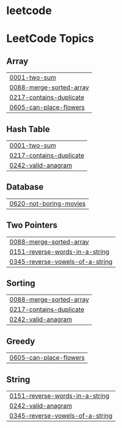 # leetcode
<!---LeetCode Topics Start-->
# LeetCode Topics
## Array
|  |
| ------- |
| [0001-two-sum](https://github.com/annisa-rachma/leetcode/tree/master/0001-two-sum) |
| [0088-merge-sorted-array](https://github.com/annisa-rachma/leetcode/tree/master/0088-merge-sorted-array) |
| [0217-contains-duplicate](https://github.com/annisa-rachma/leetcode/tree/master/0217-contains-duplicate) |
| [0605-can-place-flowers](https://github.com/annisa-rachma/leetcode/tree/master/0605-can-place-flowers) |
## Hash Table
|  |
| ------- |
| [0001-two-sum](https://github.com/annisa-rachma/leetcode/tree/master/0001-two-sum) |
| [0217-contains-duplicate](https://github.com/annisa-rachma/leetcode/tree/master/0217-contains-duplicate) |
| [0242-valid-anagram](https://github.com/annisa-rachma/leetcode/tree/master/0242-valid-anagram) |
## Database
|  |
| ------- |
| [0620-not-boring-movies](https://github.com/annisa-rachma/leetcode/tree/master/0620-not-boring-movies) |
## Two Pointers
|  |
| ------- |
| [0088-merge-sorted-array](https://github.com/annisa-rachma/leetcode/tree/master/0088-merge-sorted-array) |
| [0151-reverse-words-in-a-string](https://github.com/annisa-rachma/leetcode/tree/master/0151-reverse-words-in-a-string) |
| [0345-reverse-vowels-of-a-string](https://github.com/annisa-rachma/leetcode/tree/master/0345-reverse-vowels-of-a-string) |
## Sorting
|  |
| ------- |
| [0088-merge-sorted-array](https://github.com/annisa-rachma/leetcode/tree/master/0088-merge-sorted-array) |
| [0217-contains-duplicate](https://github.com/annisa-rachma/leetcode/tree/master/0217-contains-duplicate) |
| [0242-valid-anagram](https://github.com/annisa-rachma/leetcode/tree/master/0242-valid-anagram) |
## Greedy
|  |
| ------- |
| [0605-can-place-flowers](https://github.com/annisa-rachma/leetcode/tree/master/0605-can-place-flowers) |
## String
|  |
| ------- |
| [0151-reverse-words-in-a-string](https://github.com/annisa-rachma/leetcode/tree/master/0151-reverse-words-in-a-string) |
| [0242-valid-anagram](https://github.com/annisa-rachma/leetcode/tree/master/0242-valid-anagram) |
| [0345-reverse-vowels-of-a-string](https://github.com/annisa-rachma/leetcode/tree/master/0345-reverse-vowels-of-a-string) |
<!---LeetCode Topics End-->
